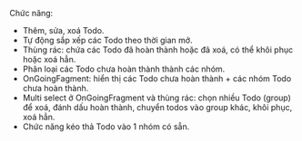 Chức năng:
- Thêm, sửa, xoá Todo.
- Tự động sắp xếp các Todo theo thời gian mở.
- Thùng rác: chứa các Todo đã hoàn thành hoặc đã xoá, có thể khôi phục hoặc xoá hẳn.
- Phân loại các Todo chưa hoàn thành thành các nhóm.
- OnGoingFagment: hiển thị các Todo chưa hoàn thành + các nhóm Todo chưa hoàn thành.
- Multi select ở OnGoingFragment và thùng rác: chọn nhiều Todo (group) để xoá, đánh dấu hoàn thành, chuyển todos vào group khác, khôi phục, xoá hẳn.
- Chức năng kéo thả Todo vào 1 nhóm có sẵn.
